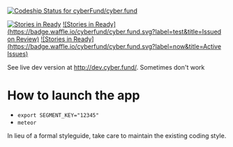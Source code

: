 [ ![Codeship Status for cyberFund/cyber.fund](https://codeship.com/projects/4b05bdd0-c984-0132-cdea-1e9b8d507ee8/status?branch=develop)](https://codeship.com/projects/75248)

[![Stories in Ready](https://badge.waffle.io/cyberfund/cyber.fund.svg?&title=Backlog)](http://waffle.io/cyberfund/cyber.fund)
[![Stories in Ready](https://badge.waffle.io/cyberfund/cyber.fund.svg?label=test&title=Issued on Review)](http://waffle.io/cyberfund/cyber.fund)
[![Stories in Ready](https://badge.waffle.io/cyberfund/cyber.fund.svg?label=now&title=Active Issues)](http://waffle.io/cyberfund/cyber.fund)

See live dev version at http://dev.cyber.fund/. Sometimes don't work

# How to launch the app

- `export SEGMENT_KEY="12345"`
- `meteor`


 In lieu of a formal styleguide, take care to maintain the existing coding style.
